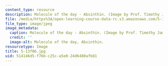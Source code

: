 ```yaml
---
content_type: resource
description: Molecule of the day - Absinthin. (Image by Prof. Timothy Jamison.)
file: /media/https%3A/open-learning-course-data-rc.s3.amazonaws.com/5-13-organic-chemistry-ii-fall-2006/514146d5f76bc25ca5e024d6480afb81_5-13f06.jpg
file_type: image/jpeg
image_metadata:
  caption: Molecule of the day - Absinthin. (Image by Prof. Timothy Jamison.)
  credit: ''
  image-alt: Molecule of the day, Absinthin.
resourcetype: Image
title: 5-13f06.jpg
uid: 514146d5-f76b-c25c-a5e0-24d6480afb81
---
```

